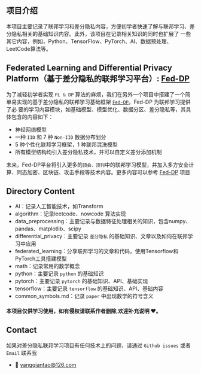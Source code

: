 ## 项目介绍
本项目主要记录了联邦学习和差分隐私内容，方便初学者快速了解与联邦学习、差分隐私相关的基础知识内容。此外，该项目在记录相关知识的同时也扩展了
一些其它内容，例如，Python、TensorFlow、PyTorch、AI、数据预处理、LeetCode算法等。

## Federated Learning and Differential Privacy Platform（基于差分隐私的联邦学习平台）: [Fed-DP](https://github.com/NigeloYang/Fed-DP)
为了减轻初学者实现 `FL & DP` 算法的麻烦，我们在另外一个项目中搭建了一个简单易实现的基于差分隐私的联邦学习基础框架 [`Fed-DP`](https://github.com/NigeloYang/Fed-DP)。Fed-DP 为联邦学习提供了必
要的学习内容模块，如基础模型、模型优化、数据分区、差分隐私等，其具体包含的内容如下：

- 神经网络模型
- 一种 `IID` 和 7 种 `Non-IID` 数据分布划分
- 5 种个性化联邦学习框架，1 种联邦混洗模型
- 所有模型结构均引入差分隐私技术，并可以自定义差分添加机制

未来，Fed-DP平台将引入更多的`顶会、顶刊`中的联邦学习模型，并加入多方安全计算、同态加密、区块链、攻击手段等技术内容。更多内容可以参考 [Fed-DP](https://github.com/NigeloYang/Fed-DP) 项目

## Directory Content
- AI：记录人工智能技术，如Transform
- algorithm：记录leetcode、nowcode 算法实现 
- data_preprocessing：主要记录与数据特征处理相关的知识，包含numpy、pandas、matplotlib、scipy 
- differential_privacy：主要记录 `差分隐私` 的基础知识、文章以及如何在联邦学习中应用 
- federated_learning：分享联邦学习的文章和代码，使用Tensorflow和PyTorch工具搭建模型
- math：记录常用的数学概念
- python：主要记录 `python` 的基础知识
- pytorch：主要记录 `pytorch` 的基础知识、API、基础实现 
- tensorflow：主要记录 `tensorflow` 的基础知识、API、基础内容
- common_symbols.md：记录 `paper` 中出现数学的符号含义

#### 本项目仅供学习使用，如有侵权请联系作者删除,欢迎补充说明 ❤️。

## Contact
如果对差分隐私联邦学习项目有任何技术上的问题，请通过 `Github issues` 或者 `Email` 联系我

- 📧 yangqiantao@126.com




